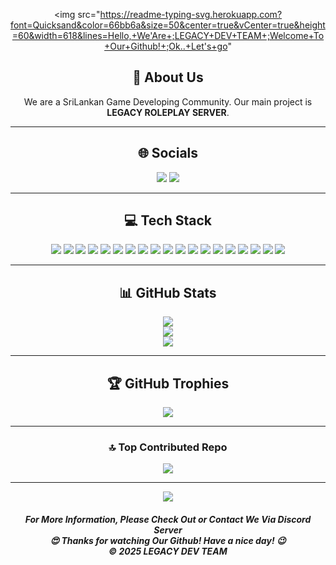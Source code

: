 <div align="center">

<img src="https://readme-typing-svg.herokuapp.com?font=Quicksand&color=66bb6a&size=50&center=true&vCenter=true&height=60&width=618&lines=Hello,+We'Are+;LEGACY+DEV+TEAM+;Welcome+To+Our+Github!+;Ok..+Let's+go"

## 💫 About Us  

We are a SriLankan Game Developing Community. Our main project is **LEGACY ROLEPLAY SERVER**.

---

## 🌐 Socials  
<a href="https://discord.gg/dUPwqtDAkz"><img src="https://img.shields.io/badge/Discord-%237289DA.svg?logo=discord&logoColor=white" /></a>
<a href="https://youtube.com/@@LegacyDevTeam69"><img src="https://img.shields.io/badge/YouTube-%23FF0000.svg?logo=YouTube&logoColor=white" /></a>

---

## 💻 Tech Stack  
<img src="https://img.shields.io/badge/lua-%232C2D72.svg?style=for-the-badge&logo=lua&logoColor=white" />
<img src="https://img.shields.io/badge/html5-%23E34F26.svg?style=for-the-badge&logo=html5&logoColor=white" />
<img src="https://img.shields.io/badge/java-%23ED8B00.svg?style=for-the-badge&logo=openjdk&logoColor=white" />
<img src="https://img.shields.io/badge/javascript-%23323330.svg?style=for-the-badge&logo=javascript&logoColor=%23F7DF1E" />
<img src="https://img.shields.io/badge/react-%2320232a.svg?style=for-the-badge&logo=react&logoColor=%2361DAFB" />
<img src="https://img.shields.io/badge/typescript-%23007ACC.svg?style=for-the-badge&logo=typescript&logoColor=white" />
<img src="https://img.shields.io/badge/glitch-%233333FF.svg?style=for-the-badge&logo=glitch&logoColor=white" />
<img src="https://img.shields.io/badge/AWS-%23FF9900.svg?style=for-the-badge&logo=amazon-aws&logoColor=white" />
<img src="https://img.shields.io/badge/azure-%230072C6.svg?style=for-the-badge&logo=microsoftazure&logoColor=white" />
<img src="https://img.shields.io/badge/sqlite-%2307405e.svg?style=for-the-badge&logo=sqlite&logoColor=white" />
<img src="https://img.shields.io/badge/MongoDB-%234ea94b.svg?style=for-the-badge&logo=mongodb&logoColor=white" />
<img src="https://img.shields.io/badge/Adobe%20After%20Effects-9999FF.svg?style=for-the-badge&logo=Adobe%20After%20Effects&logoColor=white" />
<img src="https://img.shields.io/badge/adobe%20illustrator-%23FF9A00.svg?style=for-the-badge&logo=adobe%20illustrator&logoColor=white" />
<img src="https://img.shields.io/badge/Adobe%20Lightroom-31A8FF.svg?style=for-the-badge&logo=Adobe%20Lightroom&logoColor=white" />
<img src="https://img.shields.io/badge/adobe%20photoshop-%2331A8FF.svg?style=for-the-badge&logo=adobe%20photoshop&logoColor=white" />
<img src="https://img.shields.io/badge/figma-%23F24E1E.svg?style=for-the-badge&logo=figma&logoColor=white" />
<img src="https://img.shields.io/badge/SketchUp-005F9E?style=for-the-badge&logo=sketchup&logoColor=white" />
<img src="https://img.shields.io/badge/git-%23F05033.svg?style=for-the-badge&logo=git&logoColor=white" />
<img src="https://img.shields.io/badge/github-%23121011.svg?style=for-the-badge&logo=github&logoColor=white" />

---

## 📊 GitHub Stats  
<img src="https://github-readme-stats.vercel.app/api?username=LEGACY6969&theme=dark&hide_border=false&include_all_commits=false&count_private=false" /><br/>
<img src="https://nirzak-streak-stats.vercel.app/?user=LEGACY6969&theme=dark&hide_border=false" /><br/>
<img src="https://github-readme-stats.vercel.app/api/top-langs/?username=LEGACY6969&theme=dark&hide_border=false&include_all_commits=false&count_private=false&layout=compact" />

---

## 🏆 GitHub Trophies  
<img src="https://github-profile-trophy.vercel.app/?username=LEGACY6969&theme=radical&no-frame=true&no-bg=true&margin-w=4" />

---

### 🔝 Top Contributed Repo  
<img src="https://github-contributor-stats.vercel.app/api?username=LEGACY6969&limit=5&theme=shadow_blue&combine_all_yearly_contributions=true" />

---

[![](https://visitcount.itsvg.in/api?id=LEGACY6969&icon=6&color=4)](https://visitcount.itsvg.in)

<!-- Proudly created with GPRM ( https://gprm.itsvg.in ) -->

<h5 align="center">For More Information, Please Check Out or Contact We Via Discord Server <br>😍 Thanks for watching Our Github! Have a nice day! 😉<br>© 2025 LEGACY DEV TEAM</h5>

</div>
